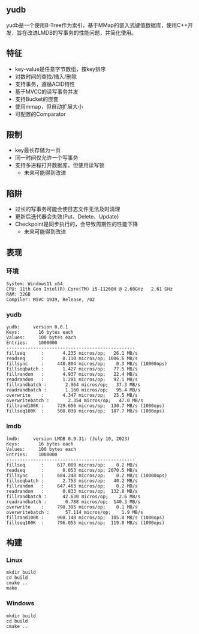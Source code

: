 ## yudb

yudb是一个使用B-Tree作为索引，基于MMap的嵌入式键值数据库，使用C++开发，旨在改进LMDB的写事务的性能问题，并简化使用。

## 特征

- key-value是任意字节数组，按key排序
- 对数时间的查找/插入/删除
- 支持事务，遵循ACID特性
- 基于MVCC的读写事务并发
- 支持Bucket的嵌套
- 使用mmap，但自动扩展大小
- 可配置的Comparator

## 限制

- key最长存储为一页
- 同一时间仅允许一个写事务
- 支持多进程打开数据库，但使用读写锁
  - 未来可能得到改进

## 陷阱

- 过长的写事务可能会使日志文件无法及时清理
- 更新后迭代器会失效(Put、Delete、Update)
- Checkpoint是同步执行的，会导致周期性的性能下降
  - 未来可能得到改进

## 表现
### 环境
```
System: Windows11 x64
CPU: 11th Gen Intel(R) Core(TM) i5-11260H @ 2.60GHz   2.61 GHz
RAM: 32GB
Compiler: MSVC 1939, Release, /O2
```

### yudb
```
yudb:     version 0.0.1
Keys:       16 bytes each
Values:     100 bytes each
Entries:    1000000
------------------------------------------------
fillseq      :       4.235 micros/op;   26.1 MB/s
readseq      :       0.110 micros/op; 1006.6 MB/s
fillsync     :     440.804 micros/op;    0.3 MB/s (10000ops)
fillseqbatch :       1.427 micros/op;   77.5 MB/s
fillrandom   :       4.937 micros/op;   22.4 MB/s
readrandom   :       1.201 micros/op;   92.1 MB/s
fillrandbatch :       2.964 micros/op;   37.3 MB/s
readrandbatch :       1.160 micros/op;   95.4 MB/s
overwrite    :       4.347 micros/op;   25.5 MB/s
overwritebatch :       2.354 micros/op;   47.0 MB/s
fillrand100K :     729.656 micros/op;  130.7 MB/s (1000ops)
fillseq100K  :     508.038 micros/op;  187.7 MB/s (1000ops)
```

### lmdb
```
lmdb:     version LMDB 0.9.31: (July 10, 2023)
Keys:       16 bytes each
Values:     100 bytes each
Entries:    1000000
------------------------------------------------
fillseq      :     617.089 micros/op;    0.2 MB/s
readseq      :       0.053 micros/op; 2070.5 MB/s
fillsync     :     684.248 micros/op;    0.2 MB/s (10000ops)
fillseqbatch :       2.753 micros/op;   40.2 MB/s
fillrandom   :     647.463 micros/op;    0.2 MB/s
readrandom   :       0.833 micros/op;  132.8 MB/s
fillrandbatch :      42.630 micros/op;    2.6 MB/s
readrandbatch :       0.788 micros/op;  140.3 MB/s
overwrite    :     798.395 micros/op;    0.1 MB/s
overwritebatch :      57.114 micros/op;    1.9 MB/s
fillrand100K :     908.148 micros/op;  105.0 MB/s (1000ops)
fillseq100K  :     796.055 micros/op;  119.8 MB/s (1000ops)
```

## 构建

### Linux

```
mkdir build
cd build
cmake ..
make
```

### Windows

```
mkdir build
cd build
cmake ..
```

